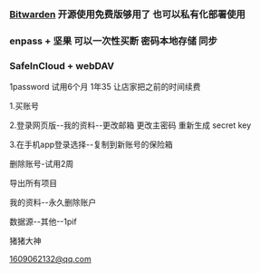 ### [Bitwarden](https://bitwarden.com/)  开源使用免费版够用了  也可以私有化部署使用

### enpass + 坚果   可以一次性买断 密码本地存储 同步

### SafeInCloud + webDAV



1password  试用6个月  1年35 让店家把之前的时间续费

1.买账号

2.登录网页版--我的资料--更改邮箱 更改主密码 重新生成 secret key

3.在手机app登录选择--复制到新账号的保险箱

删除账号-试用2周

导出所有项目

我的资料--永久删除账户

数据源--其他--1pif



猪猪大神

1609062132@qq.com
